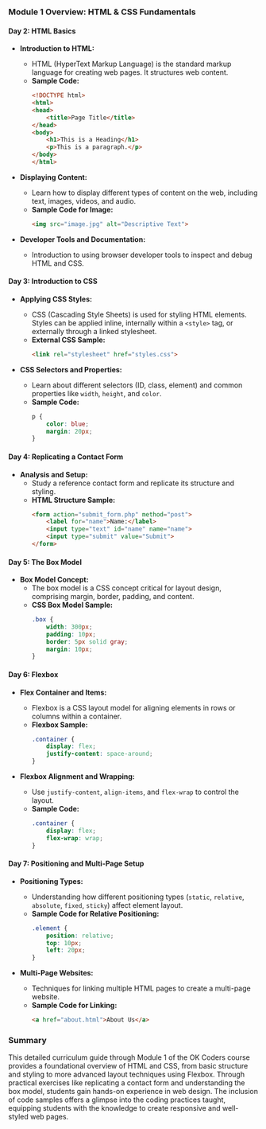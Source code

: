 ### Module 1 Overview: HTML & CSS Fundamentals

#### Day 2: HTML Basics

- **Introduction to HTML:**
  - HTML (HyperText Markup Language) is the standard markup language for creating web pages. It structures web content.
  - **Sample Code:**
    ```html
    <!DOCTYPE html>
    <html>
    <head>
        <title>Page Title</title>
    </head>
    <body>
        <h1>This is a Heading</h1>
        <p>This is a paragraph.</p>
    </body>
    </html>
    ```

- **Displaying Content:**
  - Learn how to display different types of content on the web, including text, images, videos, and audio.
  - **Sample Code for Image:**
    ```html
    <img src="image.jpg" alt="Descriptive Text">
    ```

- **Developer Tools and Documentation:**
  - Introduction to using browser developer tools to inspect and debug HTML and CSS.

#### Day 3: Introduction to CSS

- **Applying CSS Styles:**
  - CSS (Cascading Style Sheets) is used for styling HTML elements. Styles can be applied inline, internally within a `<style>` tag, or externally through a linked stylesheet.
  - **External CSS Sample:**
    ```html
    <link rel="stylesheet" href="styles.css">
    ```

- **CSS Selectors and Properties:**
  - Learn about different selectors (ID, class, element) and common properties like `width`, `height`, and `color`.
  - **Sample Code:**
    ```css
    p {
        color: blue;
        margin: 20px;
    }
    ```

#### Day 4: Replicating a Contact Form

- **Analysis and Setup:**
  - Study a reference contact form and replicate its structure and styling.
  - **HTML Structure Sample:**
    ```html
    <form action="submit_form.php" method="post">
        <label for="name">Name:</label>
        <input type="text" id="name" name="name">
        <input type="submit" value="Submit">
    </form>
    ```

#### Day 5: The Box Model

- **Box Model Concept:**
  - The box model is a CSS concept critical for layout design, comprising margin, border, padding, and content.
  - **CSS Box Model Sample:**
    ```css
    .box {
        width: 300px;
        padding: 10px;
        border: 5px solid gray;
        margin: 10px;
    }
    ```

#### Day 6: Flexbox

- **Flex Container and Items:**
  - Flexbox is a CSS layout model for aligning elements in rows or columns within a container.
  - **Flexbox Sample:**
    ```css
    .container {
        display: flex;
        justify-content: space-around;
    }
    ```

- **Flexbox Alignment and Wrapping:**
  - Use `justify-content`, `align-items`, and `flex-wrap` to control the layout.
  - **Sample Code:**
    ```css
    .container {
        display: flex;
        flex-wrap: wrap;
    }
    ```

#### Day 7: Positioning and Multi-Page Setup

- **Positioning Types:**
  - Understanding how different positioning types (`static`, `relative`, `absolute`, `fixed`, `sticky`) affect element layout.
  - **Sample Code for Relative Positioning:**
    ```css
    .element {
        position: relative;
        top: 10px;
        left: 20px;
    }
    ```

- **Multi-Page Websites:**
  - Techniques for linking multiple HTML pages to create a multi-page website.
  - **Sample Code for Linking:**
    ```html
    <a href="about.html">About Us</a>
    ```

### Summary
This detailed curriculum guide through Module 1 of the OK Coders course provides a foundational overview of HTML and CSS, from basic structure and styling to more advanced layout techniques using Flexbox. Through practical exercises like replicating a contact form and understanding the box model, students gain hands-on experience in web design. The inclusion of code samples offers a glimpse into the coding practices taught, equipping students with the knowledge to create responsive and well-styled web pages.
